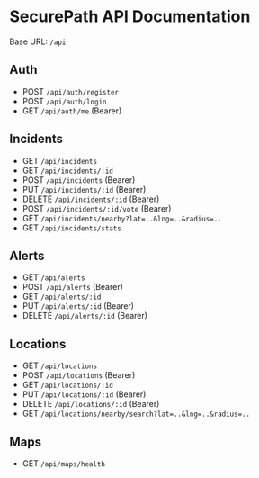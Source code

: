 # SecurePath API Documentation

Base URL: `/api`

## Auth
- POST `/api/auth/register`
- POST `/api/auth/login`
- GET `/api/auth/me` (Bearer)

## Incidents
- GET `/api/incidents`
- GET `/api/incidents/:id`
- POST `/api/incidents` (Bearer)
- PUT `/api/incidents/:id` (Bearer)
- DELETE `/api/incidents/:id` (Bearer)
- POST `/api/incidents/:id/vote` (Bearer)
- GET `/api/incidents/nearby?lat=..&lng=..&radius=..`
- GET `/api/incidents/stats`

## Alerts
- GET `/api/alerts`
- POST `/api/alerts` (Bearer)
- GET `/api/alerts/:id`
- PUT `/api/alerts/:id` (Bearer)
- DELETE `/api/alerts/:id` (Bearer)

## Locations
- GET `/api/locations`
- POST `/api/locations` (Bearer)
- GET `/api/locations/:id`
- PUT `/api/locations/:id` (Bearer)
- DELETE `/api/locations/:id` (Bearer)
- GET `/api/locations/nearby/search?lat=..&lng=..&radius=..`

## Maps
- GET `/api/maps/health`


